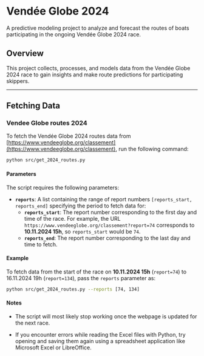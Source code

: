 # Vendée Globe 2024
A predictive modeling project to analyze and forecast the routes of boats participating in the ongoing Vendée Globe 2024 race.

## Overview
This project collects, processes, and models data from the Vendée Globe 2024 race to gain insights and make route predictions for participating skippers.

---

## Fetching Data
### Vendee Globe routes 2024
To fetch the Vendée Globe 2024 routes data from [https://www.vendeeglobe.org/classement](https://www.vendeeglobe.org/classement), run the following command:

```bash
python src/get_2024_routes.py
```

#### Parameters
The script requires the following parameters:

- **`reports`**: A list containing the range of report numbers `[reports_start, reports_end]` specifying the period to fetch data for:
  - **`reports_start`**: The report number corresponding to the first day and time of the race. For example, the URL `https://www.vendeeglobe.org/classement?report=74` corresponds to **10.11.2024 15h**, so `reports_start` would be `74`.
  - **`reports_end`**: The report number corresponding to the last day and time to fetch. 

#### Example
To fetch data from the start of the race on **10.11.2024 15h** (`report=74`) to 16.11.2024 19h (`report=134`), pass the `reports` parameter as:

```bash
python src/get_2024_routes.py --reports [74, 134]
```
#### Notes
- The script will most likely stop working once the webpage is updated for the next race.

- If you encounter errors while reading the Excel files with Python, try opening and saving them again using a spreadsheet application like Microsoft Excel or LibreOffice.
